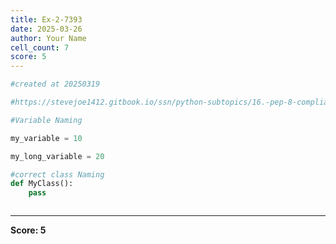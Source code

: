 ```yaml
---
title: Ex-2-7393
date: 2025-03-26
author: Your Name
cell_count: 7
score: 5
---
```


```python
#created at 20250319
```


```python
#https://stevejoe1412.gitbook.io/ssn/python-subtopics/16.-pep-8-compliance
```


```python
#Variable Naming
```


```python
my_variable = 10
```


```python
my_long_variable = 20
```


```python
#correct class Naming
def MyClass():
    pass
```


```python

```


---
**Score: 5**